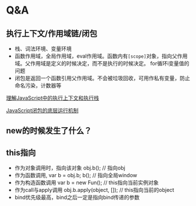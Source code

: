 # Q&A

## 执行上下文/作用域链/闭包
+ 栈、词法环境、变量环境
+ 函数作用域，全局作用域，eval作用域。函数内有`[scope]`对象，指向父作用域。父作用域是定义的时候决定，而不是执行的时候决定。
for循环i变量值的问题
+ 闭包是返回一个函数引用父作用域。不会被垃圾回收，可用作私有变量，防止命名污染，计数器等

[理解JavaScript中的执行上下文和执行栈](https://juejin.im/post/5ba32171f265da0ab719a6d7)

[JavaScript闭包的底层运行机制](http://blog.leapoahead.com/2015/09/15/js-closure/)

## new的时候发生了什么？

## this指向
+ 作为对象调用时，指向该对象 obj.b(); // 指向obj
+ 作为函数调用, var b = obj.b; b(); // 指向全局window
+ 作为构造函数调用 var b = new Fun(); // this指向当前实例对象
+ 作为call与apply调用 obj.b.apply(object, []); // this指向当前的object
+ bind优先级最高，bind之后一定是指向bind传递的参数